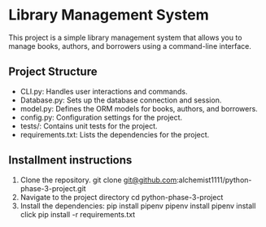# Library Management System

This project is a simple library management system that allows you to manage books, authors, and borrowers using a command-line interface.

## Project Structure

- CLI.py: Handles user interactions and commands.
- Database.py: Sets up the database connection and session.
- model.py: Defines the ORM models for books, authors, and borrowers.
- config.py: Configuration settings for the project.
- tests/: Contains unit tests for the project.
- requirements.txt: Lists the dependencies for the project.

## Installment instructions

1. Clone the repository.
            git clone git@github.com:alchemist1111/python-phase-3-project.git
2. Navigate to the project directory
            cd python-phase-3-project            
2. Install the dependencies:
            pip install pipenv
            pipenv install
            pipenv install click
            pip install -r requirements.txt
